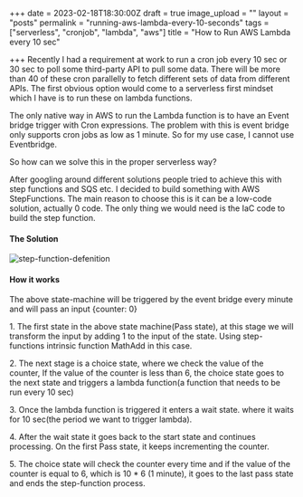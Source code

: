 +++
date = 2023-02-18T18:30:00Z
draft = true
image_upload = ""
layout = "posts"
permalink = "running-aws-lambda-every-10-seconds"
tags = ["serverless", "cronjob", "lambda", "aws"]
title = "How to Run AWS Lambda every 10 sec"

+++
Recently I had a requirement at work to run a cron job every 10 sec or 30 sec to poll some third-party API to pull some data. There will be more than 40 of these cron parallelly to fetch different sets of data from different APIs. The first obvious option would come to a serverless first mindset which I have is to run these on lambda functions.

  
The only native way in AWS to run the Lambda function is to have an Event bridge trigger with Cron expressions. The problem with this is event bridge only supports cron jobs as low as 1 minute. So for my use case, I cannot use Eventbridge. 

  
So how can we solve this in the proper serverless way?

  
After googling around different solutions people tried to achieve this with step functions and SQS etc. I decided to build something with AWS StepFunctions. The main reason to choose this is it can be a low-code solution, actually 0 code. The only thing we would need is the IaC code to build the step function.

#### **The Solution**

![step-function-defenition](/static/uploads/screenshot-2023-02-19-at-11-55-17-am.png "step-function-defenition")

#### **How it works**

The above state-machine will be triggered by the event bridge every minute and will pass an input {counter: 0}

  
1\. The first state in the above state machine(Pass state), at this stage we will transform the input by adding 1 to the input of the state. Using step-functions intrinsic function MathAdd in this case.

2\. The next stage is a choice state, where we check the value of the counter, If the value of the counter is less than 6, the choice state goes to the next state and triggers a lambda function(a function that needs to be run every 10 sec)

3\. Once the lambda function is triggered it enters a wait state. where it waits for 10 sec(the period we want to trigger lambda). 

4\. After the wait state it goes back to the start state and continues processing. On the first Pass state, it keeps incrementing the counter. 

5\. The choice state will check the counter every time and if the value of the counter is equal to 6, which is 10 * 6 (1 minute), it goes to the last pass state and ends the step-function process. 